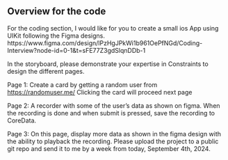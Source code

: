 ## Overview for the code

<p>
For the coding section, I would like for you to create a small ios App using UIKit following the Figma designs.
https://www.figma.com/design/lPzHgJPkWi1b961OePfNGd/Coding-Interview?node-id=0-1&t=sFE77Z3gdSlqnDDb-1 </p>
<p>
In the storyboard, please demonstrate your expertise in Constraints to design the different pages.</p>

Page 1:
Create a card by getting a random user from https://randomuser.me/
Clicking the card will proceed next page

Page 2:
A recorder with some of the user’s data as shown on figma.
When the recording is done and when submit is pressed, save the recording to CoreData.

Page 3:
On this page, display more data as shown in the figma design with the ability to playback the recording.
Please upload the project to a public git repo and send it to me by a week from today, September 4th, 2024.

